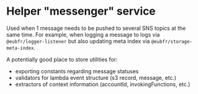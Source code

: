 # Helper "messenger" service

Used when 1 message needs to be pushed to several SNS topics at the same time. For example, when logging a message to logs via `@eubfr/logger-listener` but also updating meta index via `@eubfr/storage-meta-index`.

A potentially good place to store utilities for:

* exporting constants regarding message statuses
* validators for lambda event structure (s3 record, message, etc.)
* extractors of context information (accountId, invokingFunctions, etc.)
